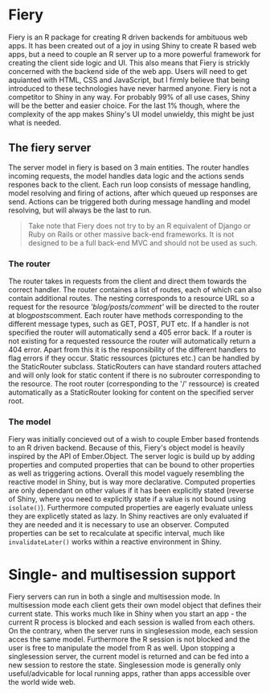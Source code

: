 # Fiery

Fiery is an R package for creating R driven backends for ambituous web apps. It 
has been created out of a joy in using Shiny to create R based web apps, but a
need to couple an R server up to a more powerful framework for creating the 
client side logic and UI. This also means that Fiery is strickly concerned with
the backend side of the web app. Users will need to get aquianted with HTML, CSS
and JavaScript, but I firmly believe that being introduced to these technologies
have never harmed anyone. Fiery is not a competitor to Shiny in any way. For 
probably 99% of all use cases, Shiny will be the better and easier choice. For
the last 1% though, where the complexity of the app makes Shiny's UI model 
unwieldy, this might be just what is needed.

## The fiery server
The server model in fiery is based on 3 main entities. The router handles 
incoming requests, the model handles data logic and the actions sends respones
back to the client. Each run loop consists of message handling, model resolving
and firing of actions, after which queued up responses are send. Actions can be 
triggered both during message handling and model resolving, but will always be 
the last to run.

> Take note that Fiery does not try to by an R equivalent of Django or Ruby on 
Rails or other massive back-end frameworks. It is not designed to be a full
back-end MVC and should not be used as such.

### The router
The router takes in requests from the client and direct them towards the correct
handler. The router containes a list of routes, each of which can also contain
additional routes. The nesting corresponds to a resource URL so a request for 
the resource *'blog/posts/comment'* will be directed to the router at 
blog$posts$comment. Each router have methods corresponding to the different 
message types, such as GET, POST, PUT etc. If a handler is not specified the
router will automatically send a 405 error back. If a router is not existing for
a requested ressource the router will automatically return a 404 error. Apart
from this it is the responsibility of the different handlers to flag errors if 
they occur. Static ressources (pictures etc.) can be handled by the StaticRouter
subclass. StaticRouters can have standard routers attached and will only look 
for static content if there is no subrouter corresponding to the resource. The
root router (corresponding to the '/' ressource) is created automatically as a 
StaticRouter looking for content on the specified server root.

### The model
Fiery was initially concieved out of a wish to couple Ember based frontends to
an R driven backend. Because of this, Fiery's object model is heavily inspired by
the API of Ember.Object. The server logic is build up by adding properties and
computed properties that can be bound to other properties as well as triggering
actions. Overall this model vaguely resembling the reactive model in Shiny, but
is way more declarative. Computed properties are only dependant on other values
if it has been explicitly stated (reverse of Shiny, where you need to explicitly
state if a value is not bound using `isolate()`). Furthermore computed 
properties are eagerly evaluate unless they are explicetly stated as lazy. In
Shiny reactives are only evaluated if they are needed and it is necessary to use
an observer. Computed properties can be set to recalculate at specific interval,
much like `invalidateLater()` works within a reactive environment in Shiny.

# Single- and multisession support
Fiery servers can run in both a single and multisession mode. In multisession
mode each client gets their own model object that defines their current state. 
This works much like in Shiny when you start an app - the current R process is
blocked and each session is walled from each others. On the contrary, when the
server runs in singlesession mode, each session acces the same model. 
Furthermore the R session is not blocked and the user is free to manipulate the
model from R as well. Upon stopping a singlesession server, the current model is
returned and can be fed into a new session to restore the state. Singlesession
mode is generally only useful/advicable for local running apps, rather than apps
accessible over the world wide web.
